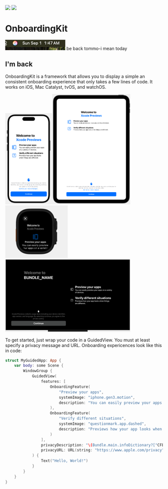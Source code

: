 [![](https://img.shields.io/endpoint?url=https%3A%2F%2Fswiftpackageindex.com%2Fapi%2Fpackages%2Fwannafedor4%2FOnboardingKit%2Fbadge%3Ftype%3Dswift-versions)](https://swiftpackageindex.com/wannafedor4/OnboardingKit)
[![](https://img.shields.io/endpoint?url=https%3A%2F%2Fswiftpackageindex.com%2Fapi%2Fpackages%2Fwannafedor4%2FOnboardingKit%2Fbadge%3Ftype%3Dplatforms)](https://swiftpackageindex.com/wannafedor4/OnboardingKit)

# OnboardingKit

![be back soon](/.github/its_2am.png)
be back tommo-i mean today

## I'm back
OnboardingKit is a framework that allows you to display a simple an
consistent onboarding experience that only takes a few lines of code.
It works on iOS, Mac Catalyst, tvOS, and watchOS.

<img src=".github/iphone.png" width=150 /><img src=".github/ipad.png" width=250/><img src=".github/watch.png" width=200 /><img src=".github/tv.png" width=400 />

To get started, just wrap your code in a GuidedView. You must at least specify a privacy message and URL.
Onboarding expericences look like this in code:
```swift
struct MyGuidedApp: App {
    var body: some Scene {
        WindowGroup {
            GuidedView(
                features: [
                    OnboardingFeature(
                        "Preview your apps",
                        systemImage: "iphone.gen3.motion",
                        description: "You can easily preview your apps on a variety of devices."
                    ),
                    OnboardingFeature(
                        "Verify different situations",
                        systemImage: "questionmark.app.dashed",
                        description: "Previews how your app looks when things are different."
                    )
                ],
                privacyDescription: "\(Bundle.main.infoDictionary?["CFBundleDisplayName"] as? String ?? "BUNDLE_NAME") does not use your data in any way throughout usage.",
                privacyURL: URL(string: "https://www.apple.com/privacy")!
            ) {
                Text("Hello, World!")
            }
        }
    }
}
```
